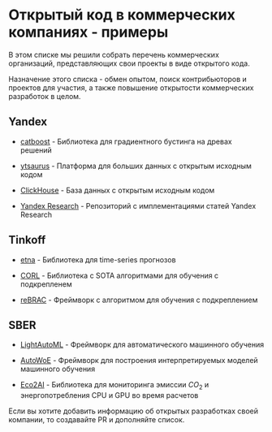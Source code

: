 # Открытый код в коммерческих компаниях - примеры

В этом списке мы решили собрать перечень коммерческих организаций, представляющих свои проекты в виде открытого кода.

Назначение этого списка - обмен опытом, поиск контрибьюторов и проектов для участия,
а также повышение открытости коммерческих разработок в целом.

## Yandex

- [catboost](https://github.com/catboost/catboost) - 
Библиотека для градиентного бустинга на древах решений

- [ytsaurus](https://github.com/ytsaurus/ytsaurus) - 
Платформа для больших данных с открытым исходным кодом

- [ClickHouse](https://github.com/ClickHouse/ClickHouse) - 
База данных с открытым исходным кодом

- [Yandex Research](https://github.com/orgs/yandex-research/) -
Репозиторий с имплементациями статей Yandex Research

## Tinkoff

- [etna](https://github.com/etna-team/etna) - 
Библиотека для time-series прогнозов

- [CORL](https://github.com/corl-team/CORL) - 
Библиотека с SOTA алгоритмами для обучения с подкрепленем

- [reBRAC](https://github.com/DT6A/ReBRAC) - 
Фреймворк с алгоритмом для обучения с подкреплением

## SBER

- [LightAutoML](https://github.com/sb-ai-lab/LightAutoML) - 
Фреймворк для автоматического машинного обучения

- [AutoWoE](https://github.com/sb-ai-lab/AutoMLWhitebox) - 
Фреймворк для построения интерпретируемых моделей машинного обучения

- [Eco2AI](https://github.com/sb-ai-lab/Eco2AI) - 
Библиотека для мониторинга эмиссии $CO_2$ и энергопотребления CPU и GPU во время расчетов

Ecли вы хотите добавить информацию об открытых разработках своей компании, то создавайте PR и дополняйте список.
